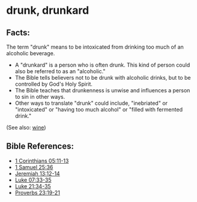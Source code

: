 # drunk, drunkard #

## Facts: ##

The term "drunk" means to be intoxicated from drinking too much of an alcoholic beverage.

* A "drunkard" is a person who is often drunk. This kind of person could also be referred to as an "alcoholic."
* The Bible tells believers not to be drunk with alcoholic drinks, but to be controlled by God's Holy Spirit.
* The Bible teaches that drunkenness is unwise and influences a person to sin in other ways.
* Other ways to translate "drunk" could include, "inebriated" or "intoxicated" or "having too much alcohol" or "filled with fermented drink."

(See also: [wine](../other/wine.md))

## Bible References: ##

* [1 Corinthians 05:11-13](https://door43.org/en/bible/notes/1co/05/11)
* [1 Samuel 25:36](https://door43.org/en/bible/notes/1sa/25/36)
* [Jeremiah 13:12-14](https://door43.org/en/bible/notes/jer/13/12)
* [Luke 07:33-35](https://door43.org/en/bible/notes/luk/07/33)
* [Luke 21:34-35](https://door43.org/en/bible/notes/luk/21/34)
* [Proverbs 23:19-21](https://door43.org/en/bible/notes/pro/23/19)

